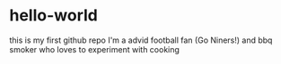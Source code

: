 # hello-world
this is my first github repo
I'm a advid football fan (Go Niners!) and bbq smoker who loves to experiment with cooking
